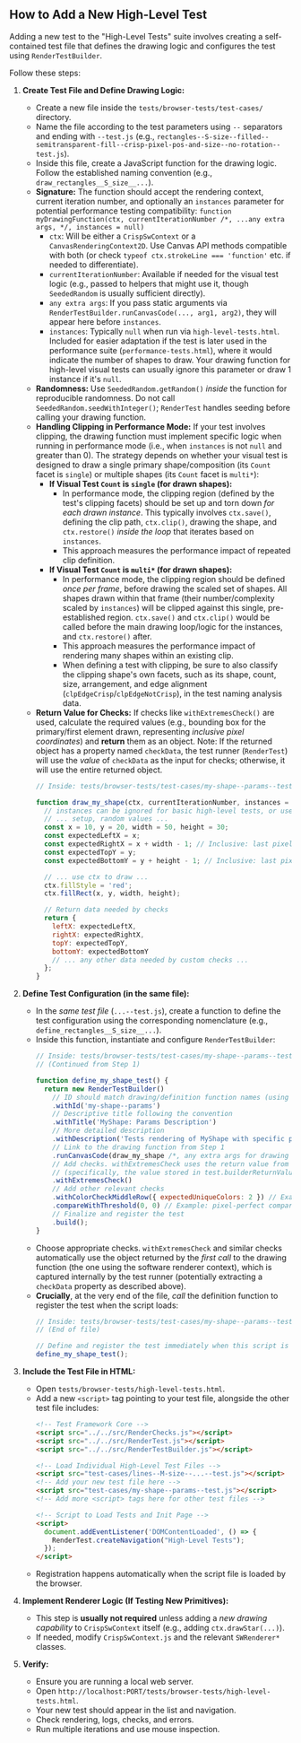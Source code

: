 ## How to Add a New High-Level Test

Adding a new test to the "High-Level Tests" suite involves creating a self-contained test file that defines the drawing logic and configures the test using `RenderTestBuilder`.

Follow these steps:

1.  **Create Test File and Define Drawing Logic:**
    *   Create a new file inside the `tests/browser-tests/test-cases/` directory.
    *   Name the file according to the test parameters using `--` separators and ending with `--test.js` (e.g., `rectangles--S-size--filled--semitransparent-fill--crisp-pixel-pos-and-size--no-rotation--test.js`).
    *   Inside this file, create a JavaScript function for the drawing logic. Follow the established naming convention (e.g., `draw_rectangles__S_size__...`).
    *   **Signature:** The function should accept the rendering context, current iteration number, and optionally an `instances` parameter for potential performance testing compatibility:
        `function myDrawingFunction(ctx, currentIterationNumber /*, ...any extra args, */, instances = null)`
        *   `ctx`: Will be either a `CrispSwContext` or a `CanvasRenderingContext2D`. Use Canvas API methods compatible with both (or check `typeof ctx.strokeLine === 'function'` etc. if needed to differentiate).
        *   `currentIterationNumber`: Available if needed for the visual test logic (e.g., passed to helpers that might use it, though `SeededRandom` is usually sufficient directly).
        *   `any extra args`: If you pass static arguments via `RenderTestBuilder.runCanvasCode(..., arg1, arg2)`, they will appear here before `instances`.
        *   `instances`: Typically `null` when run via `high-level-tests.html`. Included for easier adaptation if the test is later used in the performance suite (`performance-tests.html`), where it would indicate the number of shapes to draw. Your drawing function for high-level visual tests can usually ignore this parameter or draw 1 instance if it's `null`.
    *   **Randomness:** Use `SeededRandom.getRandom()` *inside* the function for reproducible randomness. Do not call `SeededRandom.seedWithInteger()`; `RenderTest` handles seeding before calling your drawing function.
    *   **Handling Clipping in Performance Mode:** If your test involves clipping, the drawing function must implement specific logic when running in performance mode (i.e., when `instances` is not `null` and greater than 0). The strategy depends on whether your visual test is designed to draw a single primary shape/composition (its `Count` facet is `single`) or multiple shapes (its `Count` facet is `multi*`):
        *   **If Visual Test `Count` is `single` (for drawn shapes):**
            *   In performance mode, the clipping region (defined by the test's clipping facets) should be set up and torn down *for each drawn instance*. This typically involves `ctx.save()`, defining the clip path, `ctx.clip()`, drawing the shape, and `ctx.restore()` *inside the loop* that iterates based on `instances`.
            *   This approach measures the performance impact of repeated clip definition.
        *   **If Visual Test `Count` is `multi*` (for drawn shapes):**
            *   In performance mode, the clipping region should be defined *once per frame*, before drawing the scaled set of shapes. All shapes drawn within that frame (their number/complexity scaled by `instances`) will be clipped against this single, pre-established region. `ctx.save()` and `ctx.clip()` would be called before the main drawing loop/logic for the instances, and `ctx.restore()` after.
            *   This approach measures the performance impact of rendering many shapes within an existing clip.
            *   When defining a test with clipping, be sure to also classify the clipping shape's own facets, such as its shape, count, size, arrangement, and edge alignment (`clpEdgeCrisp`/`clpEdgeNotCrisp`), in the test naming analysis data.
    *   **Return Value for Checks:** If checks like `withExtremesCheck()` are used, calculate the required values (e.g., bounding box for the primary/first element drawn, representing *inclusive pixel coordinates*) and **return** them as an object. Note: If the returned object has a property named `checkData`, the test runner (`RenderTest`) will use the *value* of `checkData` as the input for checks; otherwise, it will use the entire returned object.
        ```javascript
        // Inside: tests/browser-tests/test-cases/my-shape--params--test.js

        function draw_my_shape(ctx, currentIterationNumber, instances = null) {
          // instances can be ignored for basic high-level tests, or used to draw 1 shape if null.
          // ... setup, random values ...
          const x = 10, y = 20, width = 50, height = 30;
          const expectedLeftX = x;
          const expectedRightX = x + width - 1; // Inclusive: last pixel column covered by fillRect
          const expectedTopY = y;
          const expectedBottomY = y + height - 1; // Inclusive: last pixel row covered by fillRect

          // ... use ctx to draw ...
          ctx.fillStyle = 'red';
          ctx.fillRect(x, y, width, height);

          // Return data needed by checks
          return {
            leftX: expectedLeftX,
            rightX: expectedRightX,
            topY: expectedTopY,
            bottomY: expectedBottomY
            // ... any other data needed by custom checks ...
          };
        }
        ```

2.  **Define Test Configuration (in the same file):**
    *   In the *same test file* (`...--test.js`), create a function to define the test configuration using the corresponding nomenclature (e.g., `define_rectangles__S_size__...`).
    *   Inside this function, instantiate and configure `RenderTestBuilder`:
        ```javascript
        // Inside: tests/browser-tests/test-cases/my-shape--params--test.js
        // (Continued from Step 1)

        function define_my_shape_test() {
          return new RenderTestBuilder()
            // ID should match drawing/definition function names (using '--' separators)
            .withId('my-shape--params')
            // Descriptive title following the convention
            .withTitle('MyShape: Params Description')
            // More detailed description
            .withDescription('Tests rendering of MyShape with specific parameters using canvas code.')
            // Link to the drawing function from Step 1
            .runCanvasCode(draw_my_shape /*, any extra args for drawing fn */)
            // Add checks. withExtremesCheck uses the return value from draw_my_shape
            // (specifically, the value stored in test.builderReturnValue, potentially from a checkData property)
            .withExtremesCheck()
            // Add other relevant checks
            .withColorCheckMiddleRow({ expectedUniqueColors: 2 }) // Example
            .compareWithThreshold(0, 0) // Example: pixel-perfect comparison
            // Finalize and register the test
            .build();
        }
        ```
    *   Choose appropriate checks. `withExtremesCheck` and similar checks automatically use the object returned by the *first call* to the drawing function (the one using the software renderer context), which is captured internally by the test runner (potentially extracting a `checkData` property as described above).
    *   **Crucially**, at the very end of the file, *call* the definition function to register the test when the script loads:
        ```javascript
        // Inside: tests/browser-tests/test-cases/my-shape--params--test.js
        // (End of file)

        // Define and register the test immediately when this script is loaded.
        define_my_shape_test();
        ```

3.  **Include the Test File in HTML:**
    *   Open `tests/browser-tests/high-level-tests.html`.
    *   Add a new `<script>` tag pointing to your test file, alongside the other test file includes:
        ```html
        <!-- Test Framework Core -->
        <script src="../../src/RenderChecks.js"></script>
        <script src="../../src/RenderTest.js"></script>
        <script src="../../src/RenderTestBuilder.js"></script>

        <!-- Load Individual High-Level Test Files -->
        <script src="test-cases/lines--M-size--...--test.js"></script>
        <!-- Add your new test file here -->
        <script src="test-cases/my-shape--params--test.js"></script>
        <!-- Add more <script> tags here for other test files -->

        <!-- Script to Load Tests and Init Page -->
        <script>
          document.addEventListener('DOMContentLoaded', () => {
            RenderTest.createNavigation("High-Level Tests");
          });
        </script>
        ```
    *   Registration happens automatically when the script file is loaded by the browser.

4.  **Implement Renderer Logic (If Testing New Primitives):**
    *   This step is **usually not required** unless adding a *new drawing capability* to `CrispSwContext` itself (e.g., adding `ctx.drawStar(...)`).
    *   If needed, modify `CrispSwContext.js` and the relevant `SWRenderer*` classes.

5.  **Verify:**
    *   Ensure you are running a local web server.
    *   Open `http://localhost:PORT/tests/browser-tests/high-level-tests.html`.
    *   Your new test should appear in the list and navigation.
    *   Check rendering, logs, checks, and errors.
    *   Run multiple iterations and use mouse inspection.
